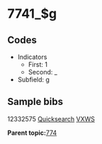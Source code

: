 # 7741\_$g

## Codes

-   Indicators
    -   First: 1
    -   Second: \_
-   Subfield: g

## Sample bibs

12332575 [Quicksearch](https://search.library.yale.edu/catalog/12332575) [VXWS](http://prodorbis.library.yale.edu:7014/vxws/GetHoldingsService?bibId=12332575)

**Parent topic:**[774](../../tags/774/774.md)

